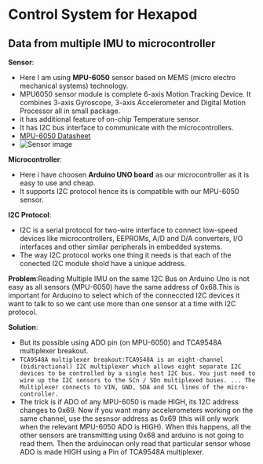# Control System for Hexapod
## Data from multiple IMU to microcontroller
 **Sensor**:
 - Here I am using **MPU-6050** sensor based on MEMS (micro electro mechanical systems) technology.
 - MPU6050 sensor module is complete 6-axis Motion Tracking Device. It combines 3-axis Gyroscope, 3-axis Accelerometer and Digital Motion Processor all in small package.
 - it has additional feature of on-chip Temperature sensor. 
 - It has I2C bus interface to communicate with the microcontrollers.
 - [ MPU-6050 Datasheet ](https://github.com/kapilgarg7568/Electronic-Club-Mini-Task-3/files/4626004/MPU-6000-Datasheet1.pdf)
 - ![Sensor image](https://user-images.githubusercontent.com/64272528/81891946-8031cf80-95c7-11ea-9e7e-08b2abaf57c5.jpeg)

 
 **Microcontroller**:
 - Here i have choosen **Arduino UNO board** as our microcontroller as it is easy to use and cheap.
 - It supports I2C protocol hence its is compatible with our MPU-6050 sensor.
 
 **I2C Protocol**:
 - I2C is a serial protocol for two-wire interface to connect low-speed devices like microcontrollers, EEPROMs, A/D and D/A converters, I/O interfaces and other similar peripherals in embedded systems.
 - The way I2C protocol works one thing it needs is that each of the conected I2C module shold have a unique address.
 
 
 
 
**Problem**:Reading Multiple IMU on the same 12C Bus on Arduino Uno is not easy as all sensors (MPU-6050) have the same address of 0x68.This is important for Arduoino to select which of the conneccted I2C devices it want to talk to so we cant use more than one sensor at a time with I2C protocol.

**Solution**:
- But its possible using ADO pin (on MPU-6050) and TCA9548A multiplexer breakout.
 - `TCA9548A multiplexer breakout:TCA9548A is an eight-channel (bidirectional) I2C multiplexer which allows eight separate I2C devices to be controlled by a single host I2C bus. You just need to wire up the I2C sensors to the SCn / SDn multiplexed buses. ... The Multiplexer connects to VIN, GND, SDA and SCL lines of the micro-controller.`
- The trick is if ADO of any MPU-6050 is made HIGH, its 12C address changes to 0x69. Now if you want many accelerometers working on the same channel, use the sesnsor address as 0x69 (this will only work when the relevant MPU-6050 ADO is HIGH). When this happens, all the other sensors are transmitting using 0x68 and arduino is not going to read them. Then the arduinocan only read that particular sensor whose ADO is made HIGH using a Pin of TCA9548A multiplexer.

